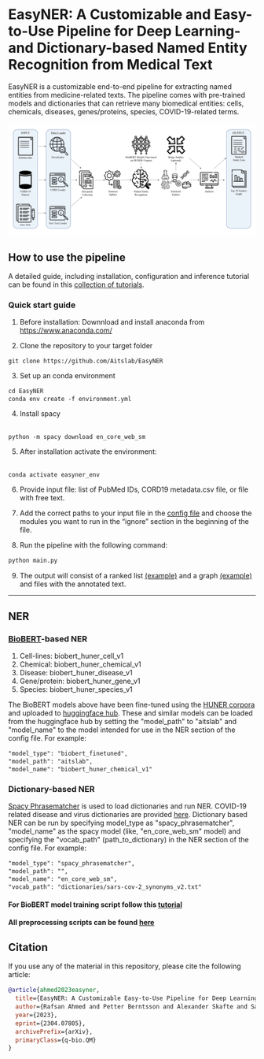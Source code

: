 # EasyNER: A Customizable and Easy-to-Use Pipeline for Deep Learning- and Dictionary-based Named Entity Recognition from Medical Text

EasyNER is a customizable end-to-end pipeline for extracting named entities from medicine-related texts. The pipeline comes with pre-trained models and dictionaries that can retrieve many biomedical entities: cells, chemicals, diseases, genes/proteins, species, COVID-19-related terms.  

![](tutorials/imgs/pipeline3.png)

## How to use the pipeline

A detailed guide, including installation, configuration and inference tutorial can be found in this [collection of tutorials](tutorials/Tutorial-pipeline.md).

### Quick start guide

1. Before installation: Downnload and install anaconda from https://www.anaconda.com/


2. Clone the repository to your target folder


```console
git clone https://github.com/Aitslab/EasyNER

```

3. Set up an conda environment

```console
cd EasyNER
conda env create -f environment.yml
```

4. Install spacy

```console

python -m spacy download en_core_web_sm
```

5. After installation activate the environment:
```console

conda activate easyner_env

```


6. Provide input file: list of PubMed IDs, CORD19 metadata.csv file, or file with free text.


7. Add the correct paths to your input file in the [config file](config.json) and choose the modules you want to run in the “ignore” section in the beginning of the file. 


8. Run the pipeline with the following command:

```python
python main.py
```

9. The output will consist of a ranked list [(example)](results/sample_output/analysis_mtorandtsc1_chemical/mtorandtsc1_result_chemical.tsv) and a graph [(example)](results/sample_output/analysis_mtorandtsc1_chemical/mtorandtsc1_chemical_top_50.png) and files with the annotated text.




___

## NER 

### [BioBERT](https://github.com/dmis-lab/biobert-pytorch)-based NER

1. Cell-lines: biobert_huner_cell_v1 
2. Chemical: biobert_huner_chemical_v1
3. Disease: biobert_huner_disease_v1
4. Gene/protein: biobert_huner_gene_v1
5. Species: biobert_huner_species_v1

The BioBERT models above have been fine-tuned using the [HUNER corpora](https://github.com/hu-ner/huner) and uploaded to [huggingface hub](https://huggingface.co/aitslab). These and similar models can be loaded from the huggingface hub by setting the "model_path" to "aitslab" and "model_name" to the model intended for use in the NER section of the config file. For example:

```console
"model_type": "biobert_finetuned",
"model_path": "aitslab",
"model_name": "biobert_huner_chemical_v1"
```

### Dictionary-based NER
[Spacy Phrasematcher](https://spacy.io/api/phrasematcher) is used to load dictionaries and run NER. COVID-19 related disease and virus dictionaries are provided [here](dictionaries/). 
Dictionary based NER can be run by specifying model_type as "spacy_phrasematcher", "model_name" as the spacy model (like, "en_core_web_sm" model) and specifying the "vocab_path" (path_to_dictionary) in the NER section of the config file. For example:

```console
"model_type": "spacy_phrasematcher",
"model_path": "",
"model_name": "en_core_web_sm",
"vocab_path": "dictionaries/sars-cov-2_synonyms_v2.txt"
```

#### For BioBERT model training script follow this [tutorial](tutorials/Tutorial-BioBERT_model_training.ipynb)
#### All preprocessing scripts can be found [here](supplementary/preprocessing_scripts/)


## Citation
If you use any of the material in this repository, please cite the following article:

```bibtex
@article{ahmed2023easyner,
  title={EasyNER: A Customizable Easy-to-Use Pipeline for Deep Learning- and Dictionary-based Named Entity Recognition from Medical Text},
  author={Rafsan Ahmed and Petter Berntsson and Alexander Skafte and Salma Kazemi Rashed and Marcus Klang and Adam Barvesten and Ola Olde and William Lindholm and Antton Lamarca Arrizabalaga and Pierre Nugues and Sonja Aits},
  year={2023},
  eprint={2304.07805},
  archivePrefix={arXiv},
  primaryClass={q-bio.QM}
}
```
